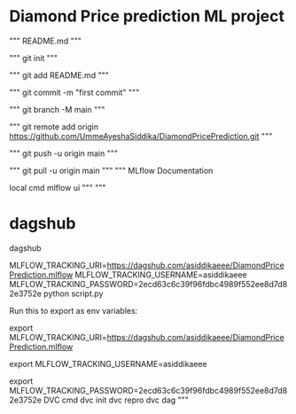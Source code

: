 # Diamond Price prediction ML project

"""
README.md
"""

"""
git init
"""

"""
git add README.md
"""

"""
git commit -m "first commit"
"""

"""
git branch -M main
"""


"""
git remote add origin https://github.com/UmmeAyeshaSiddika/DiamondPricePrediction.git
"""

"""
git push -u origin main
"""

"""
git pull -u origin main
"""
"""
MLflow
Documentation

local cmd
mlflow ui
"""
"""
# dagshub
dagshub

MLFLOW_TRACKING_URI=https://dagshub.com/asiddikaeee/DiamondPricePrediction.mlflow
MLFLOW_TRACKING_USERNAME=asiddikaeee
MLFLOW_TRACKING_PASSWORD=2ecd63c6c39f96fdbc4989f552ee8d7d82e3752e
python script.py

Run this to export as env variables:

export MLFLOW_TRACKING_URI=https://dagshub.com/asiddikaeee/DiamondPricePrediction.mlflow

export MLFLOW_TRACKING_USERNAME=asiddikaeee

export MLFLOW_TRACKING_PASSWORD=2ecd63c6c39f96fdbc4989f552ee8d7d82e3752e
DVC cmd
dvc init
dvc repro
dvc dag
"""